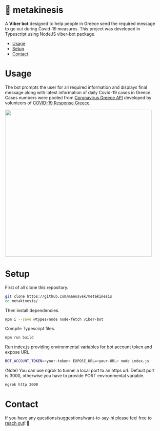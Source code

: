 # :robot: metakinesis


A **Viber bot** designed to help people in Greece send the required message to go out during Covid-19 measures. This project was developed in Typescript using NodeJS viber-bot package.

<!-- toc -->
* [Usage](#usage)
* [Setup](#setup)
* [Contact](#contact)
<!-- tocstop -->

# Usage
<!-- usage -->
The bot prompts the user for all required information and displays final message along with latest information of daily Covid-19 cases in Greece. Cases numbers were pooled from [Coronavirus Greece API](https://covid-19-greece.herokuapp.com) developed by volunteers of [COVID-19 Response Greece](https://www.covid19response.gr/index_en.html).

<img src="./media/viber-bot.gif" height="480">
<!-- usagestop -->


# Setup
<!-- setup -->

First of all clone this repository.
```sh
git clone https://github.com/manosvek/metakinesis
cd metakinesis/
```

Then install dependencies.
```sh
npm i --save @types/node node-fetch viber-bot
```

Compile Typescript files.
```sh
npm run build
```

Run index.js providing environmental variables for bot account token and expose URL.
```sh
BOT_ACCOUNT_TOKEN=<your-token> EXPOSE_URL=<your-URL> node index.js
```

(Note) You can use ngrok to tunnel a local port to an https url. Default port is 3000, otherwise you have to provide PORT environmental variable.
```sh
ngrok http 3000
```
<!-- setupstop -->


# Contact
<!-- contact -->
If you have any questions/suggestions/want-to-say-hi please feel free to [reach out](mailto:manosvek@gmail.com?subject=[GitHub]%20Metakinesis)! :call_me_hand:
<!-- contactstop -->

